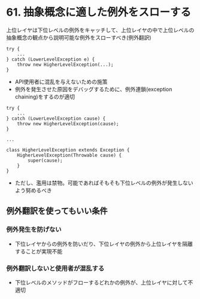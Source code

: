 # 61. 抽象概念に適した例外をスローする

上位レイヤは下位レベルの例外をキャッチして、上位レイヤの中で上位レベルの抽象概念の観点から説明可能な例外をスローすべき(例外翻訳)

```
try {
    ...
} catch (LowerLevelException e) {
    throw new HigherLevelException(...);
}
```

+ API使用者に混乱を与えないための施策
+ 例外を発生させた原因をデバッグするために、例外連鎖(exception chaining)をするのが適切

```
try {
    ...
} catch (LowerLevelException cause) {
    throw new HigherLevelException(cause);
}

...

class HigherLevelException extends Exception {
    HigherLevelException(Throwable cause) {
        super(cause);
    }
}
```

+ ただし、濫用は禁物。可能であればそもそも下位レベルの例外が発生しないよう努めるべき

## 例外翻訳を使ってもいい条件

### 例外発生を防げない
+ 下位レイヤからの例外を防いだり、下位レイヤの例外から上位レイヤを隔離することが実現不能

### 例外翻訳しないと使用者が混乱する
+ 下位レベルのメソッドがフローするどれかの例外が、上位レイヤに対して不適切
